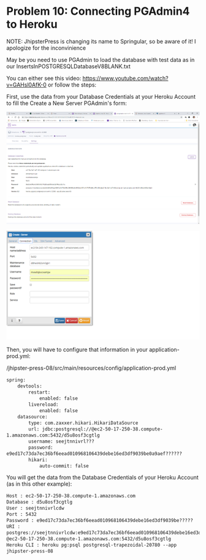 # Problem 10: Connecting PGAdmin4 to Heroku


NOTE: JhipsterPress is changing its name to Springular, so be aware of it! I apologize for the inconvinience

May be you need to use PGAdmin to load the database with test data as in our InsertsInPOSTGRESQLDatabaseV8BLANK.txt

You can either see this video: https://www.youtube.com/watch?v=GAHsl0AfK-0 or follow the steps:

First, use the data from your Database Credentials at your Heroku Account to fill the Create a New Server PGAdmin's form:

![](images/sol10image1.png)

![](images/sol10image2.png)

Then, you will have to configure that information in your application-prod.yml:

/jhipster-press-08/src/main/resources/config/application-prod.yml 

	spring:
	    devtools:
	        restart:
	            enabled: false
	        livereload:
	            enabled: false
	    datasource:
	        type: com.zaxxer.hikari.HikariDataSource
	        url: jdbc:postgresql://@ec2-50-17-250-38.compute-1.amazonaws.com:5432/d5u8osf3cgtlg
	        username: seejtnnivrl???
	        password: e9ed17c73da7ec36bf6eead010968106439debe16ed3df9039be0a9aef??????
	        hikari:
	            auto-commit: false

You will get the data from the Database Credentials of your Heroku Account (as in this other example):

	Host : ec2-50-17-250-38.compute-1.amazonaws.com
	Database : d5u8osf3cgtlg
	User : seejtnnivrlcdw
	Port : 5432
	Password : e9ed17c73da7ec36bf6eead010968106439debe16ed3df9039be?????
	URI : postgres://seejtnnivrlcdw:e9ed17c73da7ec36bf6eead010968106439debe16ed3df9039b???????
	@ec2-50-17-250-38.compute-1.amazonaws.com:5432/d5u8osf3cgtlg
	Heroku CLI : heroku pg:psql postgresql-trapezoidal-20780 --app jhipster-press-08